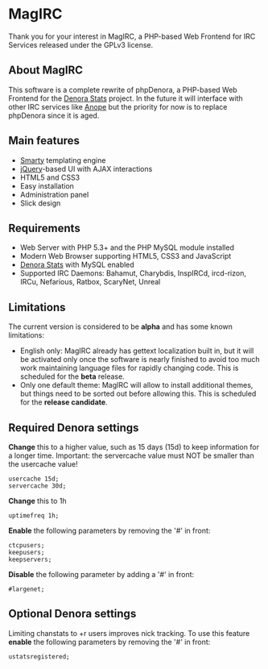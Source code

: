 MagIRC
======

Thank you for your interest in MagIRC, a PHP-based Web Frontend for IRC Services released under the GPLv3 license.

About MagIRC
------------
This software is a complete rewrite of phpDenora, a PHP-based Web Frontend for the [Denora Stats](http://www.denorastats.org) project.
In the future it will interface with other IRC services like [Anope](http://www.anope.org/) but the priority for now is to replace phpDenora since it is aged.

Main features
-------------
* [Smarty](http://www.smarty.net/) templating engine
* [jQuery](http://www.jquery.com/)-based UI with AJAX interactions
* HTML5 and CSS3
* Easy installation
* Administration panel
* Slick design

Requirements
------------
* Web Server with PHP 5.3+ and the PHP MySQL module installed
* Modern Web Browser supporting HTML5, CSS3 and JavaScript
* [Denora Stats](http://www.denorastats.org) with MySQL enabled
* Supported IRC Daemons: Bahamut, Charybdis, InspIRCd, ircd-rizon, IRCu, Nefarious, Ratbox, ScaryNet, Unreal

Limitations
-----------
The current version is considered to be **alpha** and has some known limitations:

* English only: MagIRC already has gettext localization built in, but it will be activated only once the software is nearly finished to avoid too much work maintaining language files for rapidly changing code. This is scheduled for the **beta** release.
* Only one default theme: MagIRC will allow to install additional themes, but things need to be sorted out before allowing this. This is scheduled for the **release candidate**.

Required Denora settings
------------------------
**Change** this to a higher value, such as 15 days (15d) to keep information for a longer time.
Important: the servercache value must NOT be smaller than the usercache value!

    usercache 15d;
    servercache 30d;

**Change** this to 1h

    uptimefreq 1h;

**Enable** the following parameters by removing the '#' in front:

    ctcpusers;
    keepusers;
    keepservers;

**Disable** the following parameter by adding a '#' in front:

    #largenet;

Optional Denora settings
------------------------
Limiting chanstats to +r users improves nick tracking.
To use this feature **enable** the following parameters by removing the '#' in front:

    ustatsregistered;
